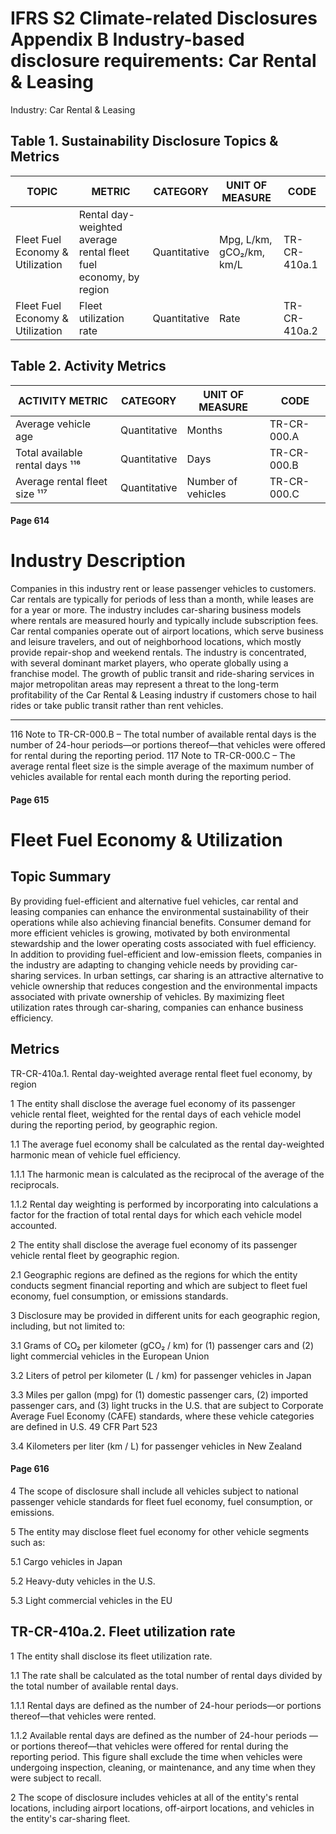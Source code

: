 # IFRS S2 Climate-related Disclosures Appendix B Industry-based disclosure requirements: Car Rental & Leasing

Industry: Car Rental & Leasing

## Table 1. Sustainability Disclosure Topics & Metrics

| TOPIC | METRIC | CATEGORY | UNIT OF MEASURE | CODE |
|-------|--------|----------|-----------------|------|
| Fleet Fuel Economy & Utilization | Rental day-weighted average rental fleet fuel economy, by region | Quantitative | Mpg, L/km, gCO₂/km, km/L | TR-CR-410a.1 |
| Fleet Fuel Economy & Utilization | Fleet utilization rate | Quantitative | Rate | TR-CR-410a.2 |

## Table 2. Activity Metrics

| ACTIVITY METRIC | CATEGORY | UNIT OF MEASURE | CODE |
|-----------------|----------|-----------------|------|
| Average vehicle age | Quantitative | Months | TR-CR-000.A |
| Total available rental days ¹¹⁶ | Quantitative | Days | TR-CR-000.B |
| Average rental fleet size ¹¹⁷ | Quantitative | Number of vehicles | TR-CR-000.C |

#### Page 614

# Industry Description

Companies in this industry rent or lease passenger vehicles to customers. Car rentals are typically for periods of less than a month, while leases are for a year or more. The industry includes car-sharing business models where rentals are measured hourly and typically include subscription fees. Car rental companies operate out of airport locations, which serve business and leisure travelers, and out of neighborhood locations, which mostly provide repair-shop and weekend rentals. The industry is concentrated, with several dominant market players, who operate globally using a franchise model. The growth of public transit and ride-sharing services in major metropolitan areas may represent a threat to the long-term profitability of the Car Rental & Leasing industry if customers chose to hail rides or take public transit rather than rent vehicles.

---

116 Note to TR-CR-000.B – The total number of available rental days is the number of 24-hour periods—or portions thereof—that vehicles were offered for rental during the reporting period.
117 Note to TR-CR-000.C – The average rental fleet size is the simple average of the maximum number of vehicles available for rental each month during the reporting period.

#### Page 615

# Fleet Fuel Economy & Utilization

## Topic Summary

By providing fuel-efficient and alternative fuel vehicles, car rental and leasing companies can enhance the environmental sustainability of their operations while also achieving financial benefits. Consumer demand for more efficient vehicles is growing, motivated by both environmental stewardship and the lower operating costs associated with fuel efficiency. In addition to providing fuel-efficient and low-emission fleets, companies in the industry are adapting to changing vehicle needs by providing car-sharing services. In urban settings, car sharing is an attractive alternative to vehicle ownership that reduces congestion and the environmental impacts associated with private ownership of vehicles. By maximizing fleet utilization rates through car-sharing, companies can enhance business efficiency.

## Metrics

TR-CR-410a.1. Rental day-weighted average rental fleet fuel economy, by region

1 The entity shall disclose the average fuel economy of its passenger vehicle rental fleet, weighted for the rental days of each vehicle model during the reporting period, by geographic region.

1.1 The average fuel economy shall be calculated as the rental day-weighted harmonic mean of vehicle fuel efficiency.

1.1.1 The harmonic mean is calculated as the reciprocal of the average of the reciprocals.

1.1.2 Rental day weighting is performed by incorporating into calculations a factor for the fraction of total rental days for which each vehicle model accounted.

2 The entity shall disclose the average fuel economy of its passenger vehicle rental fleet by geographic region.

2.1 Geographic regions are defined as the regions for which the entity conducts segment financial reporting and which are subject to fleet fuel economy, fuel consumption, or emissions standards.

3 Disclosure may be provided in different units for each geographic region, including, but not limited to:

3.1 Grams of CO₂ per kilometer (gCO₂ / km) for (1) passenger cars and (2) light commercial vehicles in the European Union

3.2 Liters of petrol per kilometer (L / km) for passenger vehicles in Japan

3.3 Miles per gallon (mpg) for (1) domestic passenger cars, (2) imported passenger cars, and (3) light trucks in the U.S. that are subject to Corporate Average Fuel Economy (CAFE) standards, where these vehicle categories are defined in U.S. 49 CFR Part 523

3.4 Kilometers per liter (km / L) for passenger vehicles in New Zealand

#### Page 616

4 The scope of disclosure shall include all vehicles subject to national passenger vehicle standards for fleet fuel economy, fuel consumption, or emissions.

5 The entity may disclose fleet fuel economy for other vehicle segments such as:

5.1 Cargo vehicles in Japan

5.2 Heavy-duty vehicles in the U.S.

5.3 Light commercial vehicles in the EU

## TR-CR-410a.2. Fleet utilization rate

1 The entity shall disclose its fleet utilization rate.

1.1 The rate shall be calculated as the total number of rental days divided by the total number of available rental days.

1.1.1 Rental days are defined as the number of 24-hour periods—or portions thereof—that vehicles were rented.

1.1.2 Available rental days are defined as the number of 24-hour periods —or portions thereof—that vehicles were offered for rental during the reporting period. This figure shall exclude the time when vehicles were undergoing inspection, cleaning, or maintenance, and any time when they were subject to recall.

2 The scope of disclosure includes vehicles at all of the entity's rental locations, including airport locations, off-airport locations, and vehicles in the entity's car-sharing fleet.

